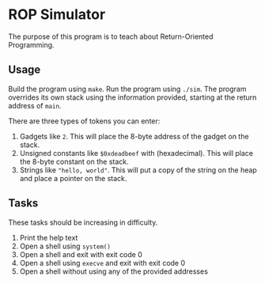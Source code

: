 # ROP Simulator

The purpose of this program is to teach about Return-Oriented Programming.

## Usage

Build the program using `make`. Run the program using `./sim`. The program overrides its own stack using the information provided, starting at the return address of `main`.

There are three types of tokens you can enter:

1. Gadgets like `2`. This will place the 8-byte address of the gadget on the stack.
2. Unsigned constants like `$0xdeadbeef` with (hexadecimal). This will place the 8-byte constant on the stack.
3. Strings like `"hello, world"`. This will put a copy of the string on the heap and place a pointer on the stack.

## Tasks

These tasks should be increasing in difficulty.

1. Print the help text
2. Open a shell using `system()`
3. Open a shell and exit with exit code 0
4. Open a shell using `execve` and exit with exit code 0
5. Open a shell without using any of the provided addresses
